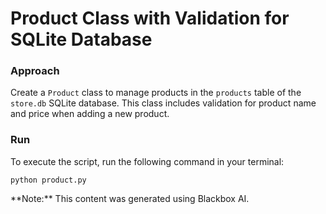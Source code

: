 # Product Class with Validation for SQLite Database

### Approach

Create a `Product` class to manage products in the `products` table of the `store.db` SQLite database. This class includes validation for product name and price when adding a new product.

### Run

To execute the script, run the following command in your terminal:

    python product.py

<div class="note">**Note:** This content was generated using Blackbox AI.</div>
